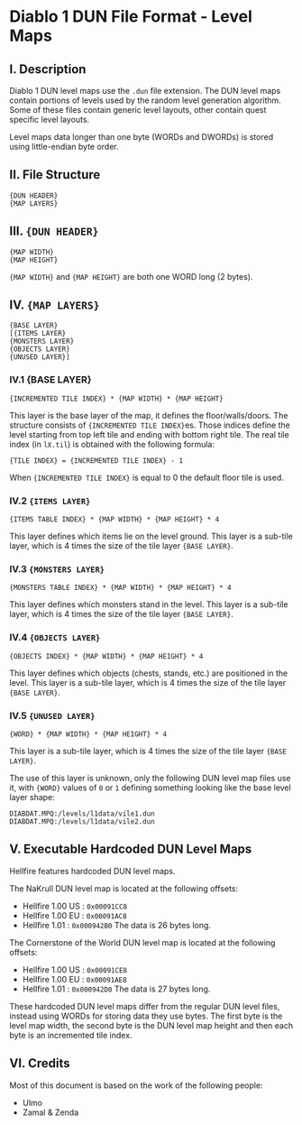 # Diablo 1 DUN File Format - Level Maps

## I. Description

Diablo 1 DUN level maps use the `.dun` file extension.
The DUN level maps contain portions of levels used by the random level generation algorithm.
Some of these files contain generic level layouts, other contain quest specific level layouts.

Level maps data longer than one byte (WORDs and DWORDs)	is stored using little-endian byte order.

## II. File Structure

```
{DUN HEADER}
{MAP LAYERS}
```

## III. `{DUN HEADER}`

```
{MAP WIDTH}
{MAP HEIGHT}
```

`{MAP WIDTH}` and `{MAP HEIGHT}` are both one WORD long (2 bytes).

## IV. `{MAP LAYERS}`

```
{BASE LAYER}
[{ITEMS LAYER}
{MONSTERS LAYER}
{OBJECTS LAYER}
{UNUSED LAYER}]
```

### IV.1 {BASE LAYER}

`{INCREMENTED TILE INDEX} * {MAP WIDTH} * {MAP HEIGHT}`

This layer is the base layer of the map, it defines the floor/walls/doors.
The structure consists of `{INCREMENTED TILE INDEX}`es.
Those indices define the level starting from top left tile and ending with bottom right tile.
The real tile index (in `lX.til`) is obtained with the following formula:

`{TILE INDEX} = {INCREMENTED TILE INDEX} - 1`

When `{INCREMENTED TILE INDEX}` is equal to 0 the default floor tile is used.

### IV.2 `{ITEMS LAYER}`

`{ITEMS TABLE INDEX} * {MAP WIDTH} * {MAP HEIGHT} * 4`

This layer defines which items lie on the level ground.
This layer is a sub-tile layer, which is 4 times the size of the tile layer `{BASE LAYER}`.

### IV.3 `{MONSTERS LAYER}`

`{MONSTERS TABLE INDEX} * {MAP WIDTH} * {MAP HEIGHT} * 4`

This layer defines which monsters stand in the level.
This layer is a sub-tile layer, which is 4 times the size of the tile layer `{BASE LAYER}`.

### IV.4 `{OBJECTS LAYER}`

`{OBJECTS INDEX} * {MAP WIDTH} * {MAP HEIGHT} * 4`

This layer defines which objects (chests, stands, etc.) are positioned in the level.
This layer is a sub-tile layer, which is 4 times the size of the tile layer `{BASE LAYER}`.

### IV.5 `{UNUSED LAYER}`

`{WORD} * {MAP WIDTH} * {MAP HEIGHT} * 4`

This layer is a sub-tile layer, which is 4 times the size of the tile layer `{BASE LAYER}`.

The use of this layer is unknown, only the following DUN level map files use it, with `{WORD}` values of `0` or `1` defining
something looking like the base level layer shape:

```
DIABDAT.MPQ:/levels/l1data/vile1.dun
DIABDAT.MPQ:/levels/l1data/vile2.dun
```

## V. Executable Hardcoded DUN Level Maps

Hellfire features hardcoded DUN level maps.

The NaKrull DUN level map is located at the following offsets:
- Hellfire 1.00 US : `0x00091CC8`
- Hellfire 1.00 EU : `0x00091AC8`
- Hellfire 1.01 : `0x000942B0`
The data is 26 bytes long.

The Cornerstone of the World DUN level map is located at the following offsets:
- Hellfire 1.00 US : `0x00091CE8`
- Hellfire 1.00 EU : `0x00091AE8`
- Hellfire 1.01 : `0x000942D0`
The data is 27 bytes long.

These hardcoded DUN level maps differ from the regular DUN level files, instead using WORDs for storing data they use bytes.
The first byte is the level map width, the second byte is the DUN level map height and then each byte is an incremented tile index.

## VI. Credits

Most of this document is based on the work of the following people:
- Ulmo
- Zamal & Zenda
